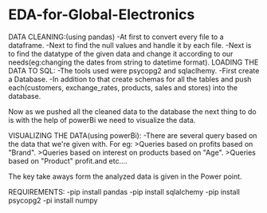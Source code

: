 # EDA-for-Global-Electronics
DATA CLEANING:(using pandas)
      -At first to convert every file to a dataframe.
      -Next to find the null values and handle it by each file.
      -Next is to find the datatype of the given data and change it according to our needs(eg:changing the dates from string to datetime format).
LOADING THE DATA TO SQL:
      -The tools used were psycopg2 and sqlaclhemy.
      -First create a Database.
      -In addition to that create schemas for all the tables and push each(customers, exchange_rates, products, sales and stores) into the database.

Now as we pushed all the cleaned data to the database the next thing to do is with the help of powerBi we need to visualize the data.

VISUALIZING THE DATA(using powerBi):
        -There are several query based on the data that we're given with.
            For eg:
                >Queries based on profits based on "Brand".
                >Queries based on  interest on products based on "Age".
                >Queries based on "Product" profit.and etc....


The key take aways form the analyzed data is given in the Power point.

REQUIREMENTS:
      -pip install pandas
      -pip install sqlalchemy
      -pip install psycopg2
      -pi install numpy
      
